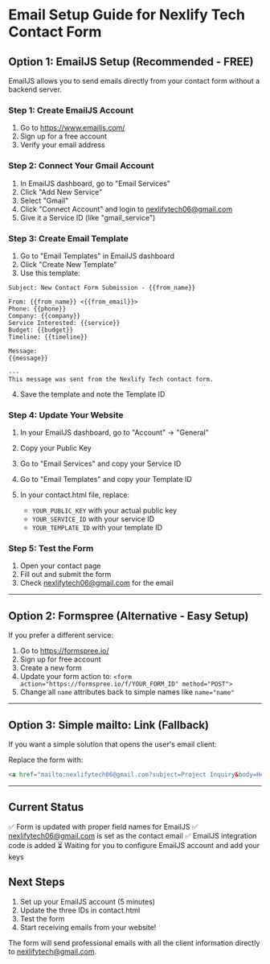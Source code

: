 # Email Setup Guide for Nexlify Tech Contact Form

## Option 1: EmailJS Setup (Recommended - FREE)

EmailJS allows you to send emails directly from your contact form without a backend server.

### Step 1: Create EmailJS Account
1. Go to https://www.emailjs.com/
2. Sign up for a free account
3. Verify your email address

### Step 2: Connect Your Gmail Account
1. In EmailJS dashboard, go to "Email Services"
2. Click "Add New Service"
3. Select "Gmail"
4. Click "Connect Account" and login to nexlifytech06@gmail.com
5. Give it a Service ID (like "gmail_service")

### Step 3: Create Email Template
1. Go to "Email Templates" in EmailJS dashboard
2. Click "Create New Template"
3. Use this template:

```
Subject: New Contact Form Submission - {{from_name}}

From: {{from_name}} <{{from_email}}>
Phone: {{phone}}
Company: {{company}}
Service Interested: {{service}}
Budget: {{budget}}
Timeline: {{timeline}}

Message:
{{message}}

---
This message was sent from the Nexlify Tech contact form.
```

4. Save the template and note the Template ID

### Step 4: Update Your Website
1. In your EmailJS dashboard, go to "Account" → "General"
2. Copy your Public Key
3. Go to "Email Services" and copy your Service ID
4. Go to "Email Templates" and copy your Template ID

5. In your contact.html file, replace:
   - `YOUR_PUBLIC_KEY` with your actual public key
   - `YOUR_SERVICE_ID` with your service ID  
   - `YOUR_TEMPLATE_ID` with your template ID

### Step 5: Test the Form
1. Open your contact page
2. Fill out and submit the form
3. Check nexlifytech06@gmail.com for the email

---

## Option 2: Formspree (Alternative - Easy Setup)

If you prefer a different service:

1. Go to https://formspree.io/
2. Sign up for free account
3. Create a new form
4. Update your form action to: `<form action="https://formspree.io/f/YOUR_FORM_ID" method="POST">`
5. Change all `name` attributes back to simple names like `name="name"`

---

## Option 3: Simple mailto: Link (Fallback)

If you want a simple solution that opens the user's email client:

Replace the form with:
```html
<a href="mailto:nexlifytech06@gmail.com?subject=Project Inquiry&body=Hello Nexlify Tech, I'm interested in..." class="btn">Send Email</a>
```

---

## Current Status

✅ Form is updated with proper field names for EmailJS
✅ nexlifytech06@gmail.com is set as the contact email
✅ EmailJS integration code is added
⏳ Waiting for you to configure EmailJS account and add your keys

## Next Steps

1. Set up your EmailJS account (5 minutes)
2. Update the three IDs in contact.html
3. Test the form
4. Start receiving emails from your website!

The form will send professional emails with all the client information directly to nexlifytech@gmail.com.
